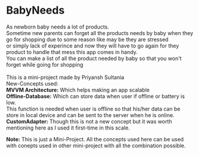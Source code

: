 # BabyNeeds
As newborn baby needs a lot of products. </br>Sometime new parents can forget all the products needs by baby when they go for shopping due to some reason like may be they are stressed </br>
or simply lack of experince and now they will have to go again for they product to handle that mess this app comes in handy. </br>You can make a list of all the product needed by baby so that you won't forget while going for shopping
</br></br>
This is a mini-project made by Priyansh Sultania </br>
New-Concepts used: </br>
<b>MVVM Architecture:</b> Which helps making an app scalable </br>
<b>Offline-Database:</b> Which can store data when user if offline or battery is low. </br>
This function is needed when user is offline so that his/her data can be store in local device and can be sent to the server when he is online.</br>
<b>CustomAdapter:</b> Though this is not a new concept but it was worth mentioning here as I used it first-time in this scale.

<b>Note:</b> This is just a Mini-Project. All the concepts used here can be used with conepts used in other mini-project with all the combination possible.
